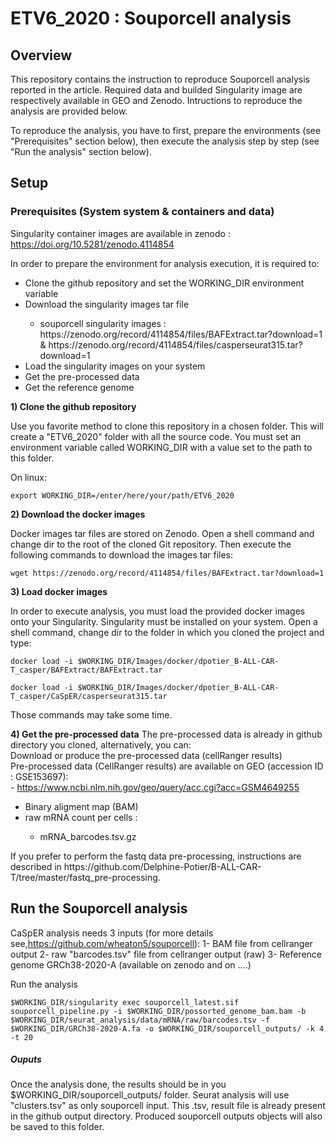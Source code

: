 # ETV6_2020 : Souporcell analysis

## Overview

This repository contains the instruction to reproduce Souporcell analysis reported in the article.
Required data and builded Singularity image are respectively available in GEO and Zenodo. 
Intructions to reproduce the analysis are provided below.

To reproduce the analysis, you have to first, prepare the environments (see "Prerequisites" section below), then execute the analysis step by step (see "Run the analysis" section below).

## Setup

### Prerequisites (System system & containers and data)

Singularity container images are available in zenodo : https://doi.org/10.5281/zenodo.4114854

In order to prepare the environment for analysis execution, it is required to:

<ul>
<li> Clone the github repository and set the WORKING_DIR environment variable</li> 
<li> Download the singularity images tar file</li> 
<ul>
<li> souporcell singularity images : https://zenodo.org/record/4114854/files/BAFExtract.tar?download=1 & https://zenodo.org/record/4114854/files/casperseurat315.tar?download=1</li>
</ul>
<li> Load the singularity images on your system</li>  
<li> Get the pre-processed data
<li> Get the reference genome
</ul>

<b>1) Clone the github repository</b>

Use you favorite method to clone this repository in a chosen folder. This will create a "ETV6_2020" folder with all the source code. You must set an environment variable called WORKING_DIR with a value set to the path to this folder.

On linux:
<pre><code>export WORKING_DIR=/enter/here/your/path/ETV6_2020</pre></code>



<b>2) Download the docker images</b>

Docker images tar files are stored on Zenodo. Open a shell command and change dir to the root of the cloned Git repository. Then execute the following commands to download the images tar files:


<pre><code>wget https://zenodo.org/record/4114854/files/BAFExtract.tar?download=1</pre></code>

<b>3) Load docker images</b>

In order to execute analysis, you must load the provided docker images onto your Singularity. Singularity must be installed on your system. Open a shell command, change dir to the folder in which you cloned the project and type:

<pre><code>docker load -i $WORKING_DIR/Images/docker/dpotier_B-ALL-CAR-T_casper/BAFExtract/BAFExtract.tar</pre></code>
<pre><code>docker load -i $WORKING_DIR/Images/docker/dpotier_B-ALL-CAR-T_casper/CaSpER/casperseurat315.tar</pre></code>

Those commands may take some time. 

<b>4) Get the pre-processed data</b>
The pre-processed data is already in github directory you cloned, alternatively, you can:<br>
Download or produce the pre-processed data (cellRanger results) <br>
Pre-processed data (CellRanger results) are available on GEO (accession ID : GSE153697): <br>
    - https://www.ncbi.nlm.nih.gov/geo/query/acc.cgi?acc=GSM4649255
<ul>
  <li>Binary aligment map (BAM) </li>
	<li>raw mRNA count per cells : </li>
	<ul>
		<li>mRNA_barcodes.tsv.gz</li>
	</ul>
</ul>
If you prefer to perform the fastq data pre-processing, instructions are described in https://github.com/Delphine-Potier/B-ALL-CAR-T/tree/master/fastq_pre-processing. <br>

## Run the Souporcell analysis 

CaSpER analysis needs 3 inputs (for more details see,https://github.com/wheaton5/souporcell):
1- BAM file from cellranger output
2- raw "barcodes.tsv" file from cellranger output (raw)
3- Reference genome GRCh38-2020-A (available on zenodo and on ....)

Run the analysis

<pre><code>$WORKING_DIR/singularity exec souporcell_latest.sif souporcell_pipeline.py -i $WORKING_DIR/possorted_genome_bam.bam -b $WORKING_DIR/seurat_analysis/data/mRNA/raw/barcodes.tsv -f $WORKING_DIR/GRCh38-2020-A.fa -o $WORKING_DIR/souporcell_outputs/ -k 4 -t 20</pre></code>


##### Ouputs

Once the analysis done, the results should be in you $WORKING_DIR/souporcell_outputs/ folder. Seurat analysis will use "clusters.tsv" as only souporcell input.
This .tsv, result file is already present in the github output directory. Produced souporcell outputs objects will also be saved to this folder.
